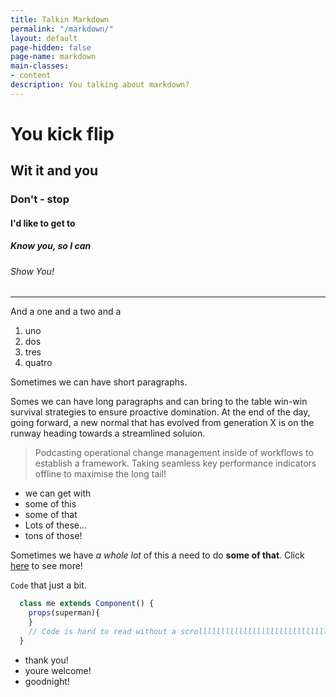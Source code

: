 ```yaml
---
title: Talkin Markdown
permalink: "/markdown/"
layout: default
page-hidden: false
page-name: markdown
main-classes:
- content
description: You talking about markdown?
---
```


# You kick flip

## Wit it and you

### Don't - stop

#### I'd like to get to

##### Know you, so I can

###### Show You!

---

And a one and a two and a

  1. uno
  2. dos
  3. tres
  4. quatro

 Sometimes we can have short paragraphs.
 
 Somes we can have long paragraphs and can bring to the table win-win survival strategies to ensure proactive domination. At the end of the day, going forward, a new normal that has evolved from generation X is on the runway heading towards a streamlined soluion.

 > Podcasting operational change management inside of workflows to establish a framework. Taking seamless key performance indicators offline to maximise the long tail!

- we can get with
- some of this
- some of that
- Lots of these...
- tons of those!

Sometimes we have *a whole lot* of this a need to do **some of that**. Click [here](#) to see more! 

`Code` that just a bit.

```js
  class me extends Component() {
    props(superman){
    } 
    // Code is hard to read without a scrollllllllllllllllllllllllllllllllllllllllllllllllllllllllllllllllllllllllllllllllllllllllllllllllllllllllllllllllllllllllllllllllllllllllllllllllllllllllllllllllllllllllllllllll bar.
  }
````

* thank you!
* youre welcome!
* goodnight!
